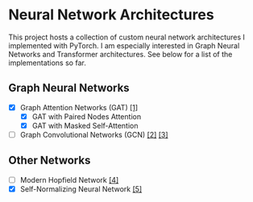 # Neural Network Architectures

This project hosts a collection of custom neural network architectures I implemented with PyTorch.
I am especially interested in Graph Neural Networks and Transformer architectures.
See below for a list of the implementations so far.

## Graph Neural Networks
- [x] Graph Attention Networks (GAT)
  [[1]](https://arxiv.org/abs/1710.10903)
  - [x] GAT with Paired Nodes Attention
  - [x] GAT with Masked Self-Attention 
- [ ] Graph Convolutional Networks (GCN)
  [[2]](https://arxiv.org/abs/1609.02907)
  [[3]](https://arxiv.org/abs/1606.09375)

## Other Networks
- [ ] Modern Hopfield Network
  [[4]](https://arxiv.org/abs/2008.02217)
- [X] Self-Normalizing Neural Network
  [[5]](https://arxiv.org/abs/1706.02515)
